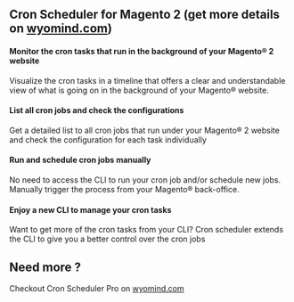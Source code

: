 ## Cron Scheduler for Magento 2 (get more details on <a href="https://www.wyomind.com/magento2/cron-scheduler-magento.html">wyomind.com</a>)

#### Monitor the cron tasks that run in the background of your Magento® 2 website
Visualize the cron tasks in a timeline that offers a clear 
and understandable view of what is going on 
in the background of your Magento® website. 

#### List all cron jobs and check the configurations
Get a detailed list to all cron jobs that run under your Magento® 2 website and check the configuration for each task individually

#### Run and schedule cron jobs manually

No need to access the CLI to run your cron job and/or schedule new jobs.  Manually trigger the process from your Magento® back-office.

#### Enjoy a new CLI to manage your cron tasks

Want to get more of the cron tasks from your CLI? Cron scheduler extends the CLI to give you a better control over the cron jobs

## Need more ?
Checkout Cron Scheduler Pro on <a href="https://www.wyomind.com/cron-scheduler-pro-magento.html">wyomind.com</a>
